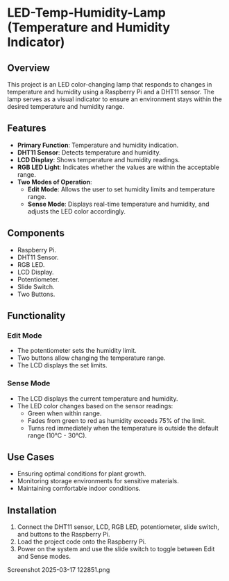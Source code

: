 # LED-Temp-Humidity-Lamp (Temperature and Humidity Indicator)

## Overview
This project is an LED color-changing lamp that responds to changes in temperature and humidity using a Raspberry Pi and a DHT11 sensor. The lamp serves as a visual indicator to ensure an environment stays within the desired temperature and humidity range.

## Features
- **Primary Function**: Temperature and humidity indication.
- **DHT11 Sensor**: Detects temperature and humidity.
- **LCD Display**: Shows temperature and humidity readings.
- **RGB LED Light**: Indicates whether the values are within the acceptable range.
- **Two Modes of Operation**:
  - **Edit Mode**: Allows the user to set humidity limits and temperature range.
  - **Sense Mode**: Displays real-time temperature and humidity, and adjusts the LED color accordingly.

## Components
- Raspberry Pi.
- DHT11 Sensor.
- RGB LED.
- LCD Display.
- Potentiometer.
- Slide Switch.
- Two Buttons.

## Functionality
### Edit Mode
- The potentiometer sets the humidity limit.
- Two buttons allow changing the temperature range.
- The LCD displays the set limits.

### Sense Mode
- The LCD displays the current temperature and humidity.
- The LED color changes based on the sensor readings:
  - Green when within range.
  - Fades from green to red as humidity exceeds 75% of the limit.
  - Turns red immediately when the temperature is outside the default range (10°C - 30°C).

## Use Cases
- Ensuring optimal conditions for plant growth.
- Monitoring storage environments for sensitive materials.
- Maintaining comfortable indoor conditions.

## Installation
1. Connect the DHT11 sensor, LCD, RGB LED, potentiometer, slide switch, and buttons to the Raspberry Pi.
2. Load the project code onto the Raspberry Pi.
3. Power on the system and use the slide switch to toggle between Edit and Sense modes.


Screenshot 2025-03-17 122851.png 
